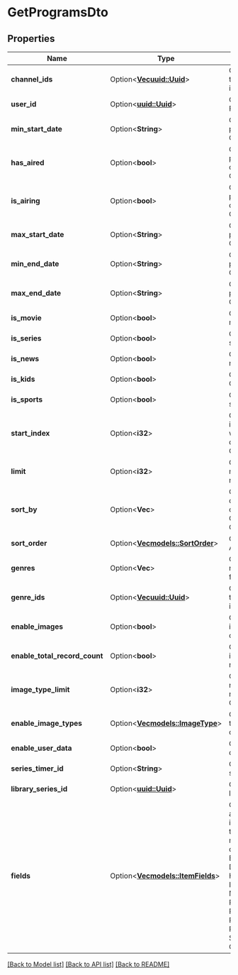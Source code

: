 # GetProgramsDto

## Properties

Name | Type | Description | Notes
------------ | ------------- | ------------- | -------------
**channel_ids** | Option<[**Vec<uuid::Uuid>**](uuid::Uuid.md)> | Gets or sets the channels to return guide information for. | [optional]
**user_id** | Option<[**uuid::Uuid**](uuid::Uuid.md)> | Gets or sets optional. Filter by user id. | [optional]
**min_start_date** | Option<**String**> | Gets or sets the minimum premiere start date.  Optional. | [optional]
**has_aired** | Option<**bool**> | Gets or sets filter by programs that have completed airing, or not.  Optional. | [optional]
**is_airing** | Option<**bool**> | Gets or sets filter by programs that are currently airing, or not.  Optional. | [optional]
**max_start_date** | Option<**String**> | Gets or sets the maximum premiere start date.  Optional. | [optional]
**min_end_date** | Option<**String**> | Gets or sets the minimum premiere end date.  Optional. | [optional]
**max_end_date** | Option<**String**> | Gets or sets the maximum premiere end date.  Optional. | [optional]
**is_movie** | Option<**bool**> | Gets or sets filter for movies.  Optional. | [optional]
**is_series** | Option<**bool**> | Gets or sets filter for series.  Optional. | [optional]
**is_news** | Option<**bool**> | Gets or sets filter for news.  Optional. | [optional]
**is_kids** | Option<**bool**> | Gets or sets filter for kids.  Optional. | [optional]
**is_sports** | Option<**bool**> | Gets or sets filter for sports.  Optional. | [optional]
**start_index** | Option<**i32**> | Gets or sets the record index to start at. All items with a lower index will be dropped from the results.  Optional. | [optional]
**limit** | Option<**i32**> | Gets or sets the maximum number of records to return.  Optional. | [optional]
**sort_by** | Option<**Vec<String>**> | Gets or sets specify one or more sort orders, comma delimited. Options: Name, StartDate.  Optional. | [optional]
**sort_order** | Option<[**Vec<models::SortOrder>**](SortOrder.md)> | Gets or sets sort Order - Ascending,Descending. | [optional]
**genres** | Option<**Vec<String>**> | Gets or sets the genres to return guide information for. | [optional]
**genre_ids** | Option<[**Vec<uuid::Uuid>**](uuid::Uuid.md)> | Gets or sets the genre ids to return guide information for. | [optional]
**enable_images** | Option<**bool**> | Gets or sets include image information in output.  Optional. | [optional]
**enable_total_record_count** | Option<**bool**> | Gets or sets a value indicating whether retrieve total record count. | [optional]
**image_type_limit** | Option<**i32**> | Gets or sets the max number of images to return, per image type.  Optional. | [optional]
**enable_image_types** | Option<[**Vec<models::ImageType>**](ImageType.md)> | Gets or sets the image types to include in the output.  Optional. | [optional]
**enable_user_data** | Option<**bool**> | Gets or sets include user data.  Optional. | [optional]
**series_timer_id** | Option<**String**> | Gets or sets filter by series timer id.  Optional. | [optional]
**library_series_id** | Option<[**uuid::Uuid**](uuid::Uuid.md)> | Gets or sets filter by library series id.  Optional. | [optional]
**fields** | Option<[**Vec<models::ItemFields>**](ItemFields.md)> | Gets or sets specify additional fields of information to return in the output. This allows multiple, comma delimited. Options: Budget, Chapters, DateCreated, Genres, HomePageUrl, IndexOptions, MediaStreams, Overview, ParentId, Path, People, ProviderIds, PrimaryImageAspectRatio, Revenue, SortName, Studios, Taglines.  Optional. | [optional]

[[Back to Model list]](../README.md#documentation-for-models) [[Back to API list]](../README.md#documentation-for-api-endpoints) [[Back to README]](../README.md)



